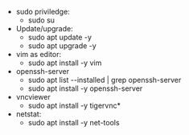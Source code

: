 
- sudo priviledge:
	- sudo su
- Update/upgrade:
	- sudo apt update -y
	- sudo apt upgrade -y
- vim as editor:
	- sudo apt install -y vim
- openssh-server
	- sudo apt list --installed | grep openssh-server
	- sudo apt install -y openssh-server
- vncviewer
	- sudo apt install -y tigervnc*
- netstat:
	- sudo apt install -y net-tools